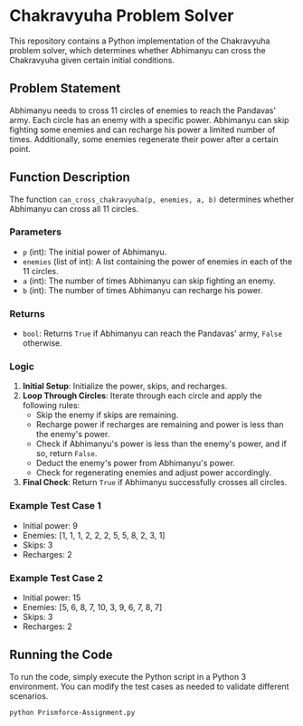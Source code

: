 # Chakravyuha Problem Solver

This repository contains a Python implementation of the Chakravyuha problem solver, which determines whether Abhimanyu can cross the Chakravyuha given certain initial conditions.

## Problem Statement

Abhimanyu needs to cross 11 circles of enemies to reach the Pandavas' army. Each circle has an enemy with a specific power. Abhimanyu can skip fighting some enemies and can recharge his power a limited number of times. Additionally, some enemies regenerate their power after a certain point.

## Function Description

The function `can_cross_chakravyuha(p, enemies, a, b)` determines whether Abhimanyu can cross all 11 circles.

### Parameters

- `p` (int): The initial power of Abhimanyu.
- `enemies` (list of int): A list containing the power of enemies in each of the 11 circles.
- `a` (int): The number of times Abhimanyu can skip fighting an enemy.
- `b` (int): The number of times Abhimanyu can recharge his power.

### Returns

- `bool`: Returns `True` if Abhimanyu can reach the Pandavas' army, `False` otherwise.

### Logic

1. **Initial Setup**: Initialize the power, skips, and recharges.
2. **Loop Through Circles**: Iterate through each circle and apply the following rules:
   - Skip the enemy if skips are remaining.
   - Recharge power if recharges are remaining and power is less than the enemy's power.
   - Check if Abhimanyu's power is less than the enemy's power, and if so, return `False`.
   - Deduct the enemy's power from Abhimanyu's power.
   - Check for regenerating enemies and adjust power accordingly.
3. **Final Check**: Return `True` if Abhimanyu successfully crosses all circles.


### Example Test Case 1

- Initial power: 9
- Enemies: [1, 1, 1, 2, 2, 2, 5, 5, 8, 2, 3, 1]
- Skips: 3
- Recharges: 2

### Example Test Case 2

- Initial power: 15
- Enemies: [5, 6, 8, 7, 10, 3, 9, 6, 7, 8, 7]
- Skips: 3
- Recharges: 2

## Running the Code

To run the code, simply execute the Python script in a Python 3 environment. You can modify the test cases as needed to validate different scenarios.

```sh
python Prismforce-Assignment.py
```
